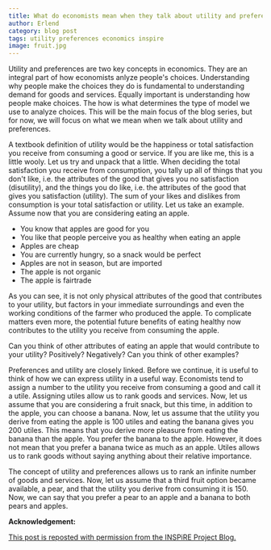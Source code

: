 ```yaml
---
title: What do economists mean when they talk about utility and preferences?
author: Erlend 
category: blog post
tags: utility preferences economics inspire
image: fruit.jpg
---
```


Utility and preferences are two key concepts in economics. They are an integral part of how economists anlyze people's choices. Understanding why people make the choices they do is fundamental to understanding demand for goods and services. Equally important is understanding how people make choices. The how is what determines the type of model we use to analyze choices. This will be the main focus of the blog series, but for now, we will focus on what we mean when we talk about utility and preferences.

A textbook definition of utility would be the happiness or total satisfaction you receive from consuming a good or service. If you are like me, this is a little wooly. Let us try and unpack that a little. When deciding the total satisfaction you receive from consumption, you tally up all of things that you don't like, i.e. the attributes of the good that gives you no satisfaction (disutility), and the things you do like, i.e. the attributes of the good that gives you satisfaction (utility). The sum of your likes and dislikes from consumption is your total satisfaction or utility. Let us take an example. Assume now that you are considering eating an apple.

* You know that apples are good for you
* You like that people perceive you as healthy when eating an apple
* Apples are cheap
* You are currently hungry, so a snack would be perfect
* Apples are not in season, but are imported
* The apple is not organic
* The apple is fairtrade

As you can see, it is not only physical attributes of the good that contributes to your utility, but factors in your immediate surroundings and even the working conditions of the farmer who produced the apple. To complicate matters even more, the potential future benefits of eating healthy now contributes to the utility you receive from consuming the apple.

Can you think of other attributes of eating an apple that would contribute to your utility? Positively? Negatively? Can you think of other examples?

Preferences and utility are closely linked. Before we continue, it is useful to think of how we can express utility in a useful way. Economists tend to assign a number to the utility you receive from consuming a good and call it a utile. Assigning utiles allow us to rank goods and services. Now, let us assume that you are considering a fruit snack, but this time, in addition to the apple, you can choose a banana. Now, let us assume that the utility you derive from eating the apple is 100 utiles and eating the banana gives you 200 utiles. This means that you derive more pleasure from eating the banana than the apple. You prefer the banana to the apple. However, it does not mean that you prefer a banana twice as much as an apple. Utiles allows us to rank goods without saying anything about their relative importance.

The concept of utility and preferences allows us to rank an infinite number of goods and services. Now, let us assume that a third fruit option became available, a pear, and that the utility you derive from consuming it is 150. Now, we can say that you prefer a pear to an apple and a banana to both pears and apples.

**Acknowledgement:**

[This post is reposted with permission from the INSPiRE Project Blog. ](https://inspire-project.info/html/blog/2019-06-10-utility-and-preferences.html)

